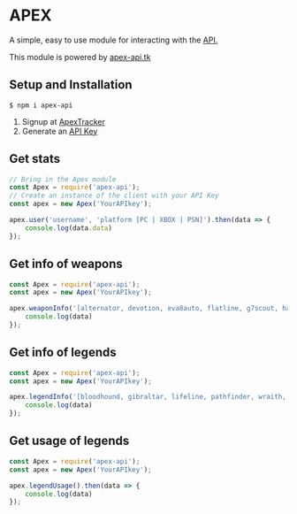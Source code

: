 # APEX 



A simple, easy to use module for interacting with the [API.](https://apex.tracker.gg/site-api)

This module is powered by [apex-api.tk](http://apex-api.tk)
## Setup and Installation
```
$ npm i apex-api
```

1. Signup at [ApexTracker](https://apex.tracker.gg/)
2. Generate an [API Key](https://apex.tracker.gg/site-api)

## Get stats
```js
// Bring in the Apex module
const Apex = require('apex-api');
// Create an instance of the client with your API Key
const apex = new Apex('YourAPIkey');

apex.user('username', 'platform [PC | XBOX | PSN]').then(data => {
    console.log(data.data)
});

```

## Get info of weapons
```js
const Apex = require('apex-api');
const apex = new Apex('YourAPIkey');

apex.weaponInfo('[alternator, devotion, eva8auto, flatline, g7scout, havoc, hemlok, kraber, longbow, mastiff, mozambique, p2020, peacekeeper, prowler, r99, r301, re45, spitfire, tripletake, wingman]').then(data => {
    console.log(data)
});
```

## Get info of legends
```js
const Apex = require('apex-api');
const apex = new Apex('YourAPIkey');

apex.legendInfo('[bloodhound, gibraltar, lifeline, pathfinder, wraith, bangalore, caustic, mirage]').then(data => {
    console.log(data)
});

```

## Get usage of legends
```js
const Apex = require('apex-api');
const apex = new Apex('YourAPIkey');

apex.legendUsage().then(data => {
    console.log(data)
});

```

